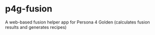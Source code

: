 # p4g-fusion
A web-based fusion helper app for Persona 4 Golden (calculates fusion results and generates recipes)
